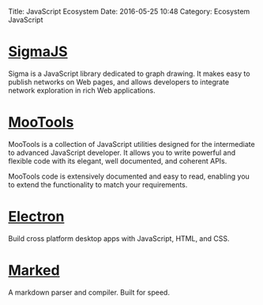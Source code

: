 Title: JavaScript Ecosystem
Date: 2016-05-25 10:48
Category: Ecosystem JavaScript

# [SigmaJS](http://sigmajs.org/)
Sigma is a JavaScript library dedicated to graph drawing. It makes easy to publish networks on Web pages, and allows developers to integrate network exploration in rich Web applications.

# [MooTools](http://mootools.net/)
MooTools is a collection of JavaScript utilities designed for the intermediate to advanced JavaScript developer. It allows you to write powerful and flexible code with its elegant, well documented, and coherent APIs.

MooTools code is extensively documented and easy to read, enabling you to extend the functionality to match your requirements.

# [Electron](http://electron.atom.io/)
Build cross platform desktop apps with JavaScript, HTML, and CSS.

# [Marked](https://github.com/chjj/marked)
A markdown parser and compiler. Built for speed.
